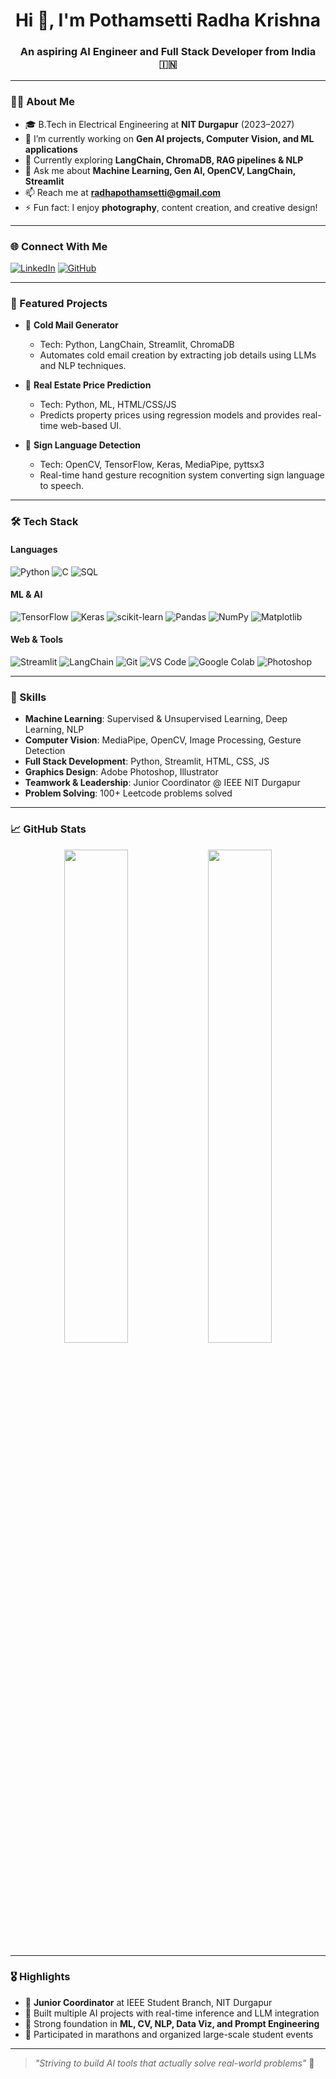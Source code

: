 <h1 align="center">Hi 👋, I'm Pothamsetti Radha Krishna</h1>
<h3 align="center">An aspiring AI Engineer and Full Stack Developer from India 🇮🇳</h3>

---

### 🧑‍🎓 About Me

- 🎓 B.Tech in Electrical Engineering at **NIT Durgapur** (2023–2027)
- 🔭 I’m currently working on **Gen AI projects, Computer Vision, and ML applications**
- 🌱 Currently exploring **LangChain, ChromaDB, RAG pipelines & NLP**
- 💬 Ask me about **Machine Learning, Gen AI, OpenCV, LangChain, Streamlit**
- 📫 Reach me at **radhapothamsetti@gmail.com**
- ⚡ Fun fact: I enjoy **photography**, content creation, and creative design!

---

### 🌐 Connect With Me

[![LinkedIn](https://img.shields.io/badge/LinkedIn-blue?logo=linkedin&style=for-the-badge)](https://linkedin.com/in/radha-krishna-pothamsetti-435649308/)
[![GitHub](https://img.shields.io/badge/GitHub-100000?logo=github&style=for-the-badge&logoColor=white)](https://github.com/rkpothamsetti)

---

### 💼 Featured Projects

- 🔹 **Cold Mail Generator**
  - Tech: Python, LangChain, Streamlit, ChromaDB
  - Automates cold email creation by extracting job details using LLMs and NLP techniques.

- 🔹 **Real Estate Price Prediction**
  - Tech: Python, ML, HTML/CSS/JS
  - Predicts property prices using regression models and provides real-time web-based UI.

- 🔹 **Sign Language Detection**
  - Tech: OpenCV, TensorFlow, Keras, MediaPipe, pyttsx3
  - Real-time hand gesture recognition system converting sign language to speech.

---

### 🛠️ Tech Stack

#### Languages
![Python](https://img.shields.io/badge/-Python-3776AB?logo=python&logoColor=white)
![C](https://img.shields.io/badge/-C-00599C?logo=c&logoColor=white)
![SQL](https://img.shields.io/badge/-SQL-4479A1?logo=postgresql&logoColor=white)

#### ML & AI
![TensorFlow](https://img.shields.io/badge/-TensorFlow-FF6F00?logo=tensorflow&logoColor=white)
![Keras](https://img.shields.io/badge/-Keras-D00000?logo=keras&logoColor=white)
![scikit-learn](https://img.shields.io/badge/-ScikitLearn-F7931E?logo=scikit-learn&logoColor=white)
![Pandas](https://img.shields.io/badge/-Pandas-150458?logo=pandas&logoColor=white)
![NumPy](https://img.shields.io/badge/-NumPy-013243?logo=numpy&logoColor=white)
![Matplotlib](https://img.shields.io/badge/-Matplotlib-11557C?logo=matplotlib&logoColor=white)

#### Web & Tools
![Streamlit](https://img.shields.io/badge/-Streamlit-FF4B4B?logo=streamlit&logoColor=white)
![LangChain](https://img.shields.io/badge/-LangChain-0A192F?logo=langchain&logoColor=white)
![Git](https://img.shields.io/badge/-Git-F05032?logo=git&logoColor=white)
![VS Code](https://img.shields.io/badge/-VSCode-007ACC?logo=visualstudiocode&logoColor=white)
![Google Colab](https://img.shields.io/badge/-Colab-F9AB00?logo=googlecolab&logoColor=white)
![Photoshop](https://img.shields.io/badge/-Photoshop-31A8FF?logo=adobephotoshop&logoColor=white)

---

### 🎯 Skills

- **Machine Learning**: Supervised & Unsupervised Learning, Deep Learning, NLP
- **Computer Vision**: MediaPipe, OpenCV, Image Processing, Gesture Detection
- **Full Stack Development**: Python, Streamlit, HTML, CSS, JS
- **Graphics Design**: Adobe Photoshop, Illustrator
- **Teamwork & Leadership**: Junior Coordinator @ IEEE NIT Durgapur
- **Problem Solving**: 100+ Leetcode problems solved

---

### 📈 GitHub Stats

<p align="center">
  <img src="https://github-readme-stats.vercel.app/api?username=rkpothamsetti&show_icons=true&theme=dracula" width="45%" />
  <img src="https://github-readme-streak-stats.herokuapp.com/?user=rkpothamsetti&theme=dracula" width="45%" />
</p>

---

### 🎖️ Highlights

- 📌 **Junior Coordinator** at IEEE Student Branch, NIT Durgapur
- 🧠 Built multiple AI projects with real-time inference and LLM integration
- 🧩 Strong foundation in **ML, CV, NLP, Data Viz, and Prompt Engineering**
- 🏃 Participated in marathons and organized large-scale student events

---

> _"Striving to build AI tools that actually solve real-world problems"_ 🚀
